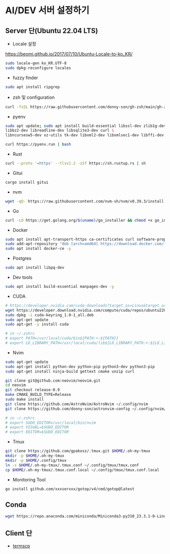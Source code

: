 # AI/DEV 서버 설정하기

## Server 단(Ubuntu 22.04 LTS)

- Locale 설정 

https://beomi.github.io/2017/07/10/Ubuntu-Locale-to-ko_KR/

```bash
sudo locale-gen ko_KR.UTF-8
sudo dpkg-reconfigure locales
```

- fuzzy finder

```bash
sudo apt install ripgrep
```

- zsh 및 configuration

```bash
curl -fsSL https://raw.githubusercontent.com/donny-son/gh-zsh/main/gh-zsh.sh | bash 
```

- pyenv
```bash
sudo apt update; sudo apt install build-essential libssl-dev zlib1g-dev \
libbz2-dev libreadline-dev libsqlite3-dev curl \
libncursesw5-dev xz-utils tk-dev libxml2-dev libxmlsec1-dev libffi-dev liblzma-dev -y

curl https://pyenv.run | bash
```

- Rust

```bash
curl --proto '=https' --tlsv1.2 -sSf https://sh.rustup.rs | sh
```

- Gitui

```bash
cargo install gitui
```

- nvm

```bash
wget -qO- https://raw.githubusercontent.com/nvm-sh/nvm/v0.39.3/install.sh | bash
```

- Go

```bash
curl -LO https://get.golang.org/$(uname)/go_installer && chmod +x go_installer && ./go_installer && rm go_installer
```

- Docker

```bash
sudo apt install apt-transport-https ca-certificates curl software-properties-common -y
sudo add-apt-repository "deb [arch=amd64] https://download.docker.com/linux/ubuntu $(lsb_release -cs) stable"
sudo apt install docker-ce -y
```

- Postgres

```bash
sudo apt install libpq-dev
```

- Dev tools

```bash
sudo apt install build-essential manpages-dev -y
```

- CUDA

```bash
# https://developer.nvidia.com/cuda-downloads?target_os=Linux&target_arch=x86_64&Distribution=Ubuntu&target_version=22.04&target_type=deb_network
wget https://developer.download.nvidia.com/compute/cuda/repos/ubuntu2204/x86_64/cuda-keyring_1.0-1_all.deb
sudo dpkg -i cuda-keyring_1.0-1_all.deb
sudo apt-get update
sudo apt-get -y install cuda

# in ~/.zshrc
# export PATH=/usr/local/cuda/bin${PATH:+:${PATH}}
# export LD_LIBRARY_PATH=/usr/local/cuda/lib${LD_LIBRARY_PATH:+:${LD_LIBRARY_PATH}}
```

- Nvim

```bash
sudo apt-get update
sudo apt-get install python-dev python-pip python3-dev python3-pip
sudo apt-get install ninja-build gettext cmake unzip curl

git clone git@github.com:neovim/neovim.git
cd neovim
git checkout release-0.9
make CMAKE_BUILD_TYPE=Release
sudo make install
git clone https://github.com/AstroNvim/AstroNvim ~/.config/nvim
git clone https://github.com/donny-son/astronvim-config ~/.config/nvim/lua/user

# in ~/.zshrc
# export SUDO_EDITOR=/usr/local/bin/nvim
# export VISUAL=$SUDO_EDITOR
# export EDITOR=$SUDO_EDITOR
```

- Tmux

```bash
git clone https://github.com/gpakosz/.tmux.git $HOME/.oh-my-tmux
mkdir -p $HOME/.oh-my-tmux
mkdir -p $HOME/.config/tmux
ln -s $HOME/.oh-my-tmux/.tmux.conf ~/.config/tmux/tmux.conf
cp $HOME/.oh-my-tmux/.tmux.conf.local ~/.config/tmux/tmux.conf.local
```

- Monitoring Tool

```bash
go install github.com/xxxserxxx/gotop/v4/cmd/gotop@latest
```

## Conda

```bash
wget https://repo.anaconda.com/miniconda/Miniconda3-py310_23.3.1-0-Linux-x86_64.sh
```

## Client 단

- [termscp](https://termscp.veeso.dev/#get-started) 
